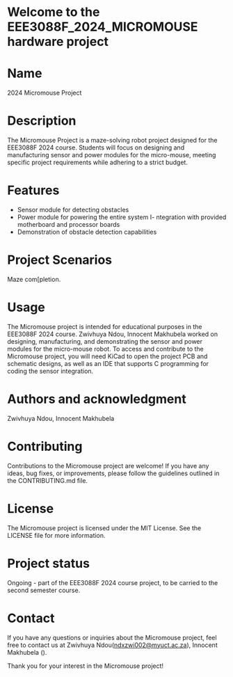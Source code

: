 # Welcome to the EEE3088F_2024_MICROMOUSE hardware project

# Name
 2024 Micromouse Project

# Description
The Micromouse Project is a maze-solving robot project designed for the EEE3088F 2024 course. Students will focus on designing and manufacturing sensor and power modules for the micro-mouse, meeting specific project requirements while adhering to a strict budget.

# Features
- Sensor module for detecting obstacles
- Power module for powering the entire system
I- ntegration with provided motherboard and processor boards
- Demonstration of obstacle detection capabilities
# Project Scenarios
Maze com[pletion.

# Usage
The Micromouse project is intended for educational purposes in the EEE3088F 2024 course. Zwivhuya Ndou, Innocent Makhubela worked on designing, manufacturing, and demonstrating the sensor and power modules for the micro-mouse robot. To access and contribute to the Micromouse project, you will need KiCad to open the project PCB and schematic designs, as well as an IDE that supports C programming for coding the sensor integration.

# Authors and acknowledgment
Zwivhuya Ndou, Innocent Makhubela

# Contributing
Contributions to the Micromouse project are welcome! If you have any ideas, bug fixes, or improvements, please follow the guidelines outlined in the CONTRIBUTING.md file.

# License
The Micromouse project is licensed under the MIT License. See the LICENSE file for more information.

# Project status
Ongoing - part of the EEE3088F 2024 course project, to be carried to the second semester course.

# Contact
If you have any questions or inquiries about the Micromouse project, feel free to contact us at Zwivhuya Ndou(ndxzwi002@myuct.ac.za), Innocent Makhubela ().

Thank you for your interest in the Micromouse project!
